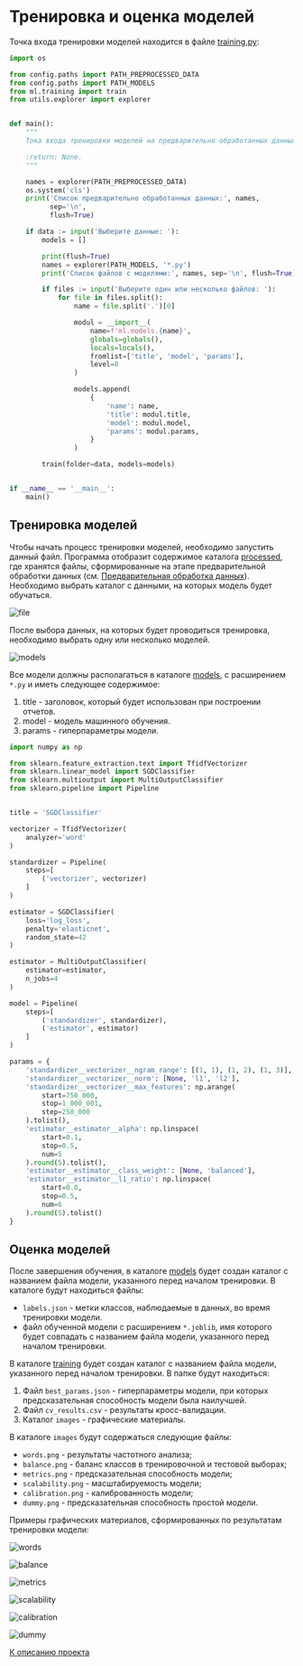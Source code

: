 # Тренировка и оценка моделей

Точка входа тренировки моделей находится в файле 
[training.py](../src/training.py):

```python
import os

from config.paths import PATH_PREPROCESSED_DATA
from config.paths import PATH_MODELS
from ml.training import train
from utils.explorer import explorer


def main():
    """
    Тока входа тренировки моделей на предварительно обработанных данных;

    :return: None.
    """

    names = explorer(PATH_PREPROCESSED_DATA)
    os.system('cls')
    print('Список предварительно обработанных данных:', names,
          sep='\n',
          flush=True)

    if data := input('Выберите данные: '):
        models = []

        print(flush=True)
        names = explorer(PATH_MODELS, '*.py')
        print('Список файлов c моделями:', names, sep='\n', flush=True)

        if files := input('Выберите один или несколько файлов: '):
            for file in files.split():
                name = file.split('.')[0]

                modul = __import__(
                    name=f'ml.models.{name}',
                    globals=globals(),
                    locals=locals(),
                    fromlist=['title', 'model', 'params'],
                    level=0
                )

                models.append(
                    {
                        'name': name,
                        'title': modul.title,
                        'model': modul.model,
                        'params': modul.params,
                    }
                )

        train(folder=data, models=models)


if __name__ == '__main__':
    main()
```

## Тренировка моделей

Чтобы начать процесс тренировки моделей, необходимо запустить данный файл. 
Программа отобразит содержимое каталога [processed](../data/processed), 
где хранятся файлы, сформированные на этапе предварительной обработки данных 
(см. [Предварительная обработка данных](preprocessing.md)). Необходимо выбрать каталог 
с данными, на которых модель будет обучаться.

![file](../resources/training/file.jpg)

После выбора данных, на которых будет проводиться тренировка, 
необходимо выбрать одну или несколько моделей. 

![models](../resources/training/models.jpg)

Все модели должны располагаться в каталоге [models](../src/ml/models), 
с расширением `*.py` и иметь следующее содержимое:
1. title - заголовок, который будет использован при построении отчетов.
2. model - модель машинного обучения.
3. params - гиперпараметры модели.

```python
import numpy as np

from sklearn.feature_extraction.text import TfidfVectorizer
from sklearn.linear_model import SGDClassifier
from sklearn.multioutput import MultiOutputClassifier
from sklearn.pipeline import Pipeline


title = 'SGDClassifier'

vectorizer = TfidfVectorizer(
    analyzer='word'
)

standardizer = Pipeline(
    steps=[
        ('vectorizer', vectorizer)
    ]
)

estimator = SGDClassifier(
    loss='log_loss',
    penalty='elasticnet',
    random_state=42
)

estimator = MultiOutputClassifier(
    estimator=estimator,
    n_jobs=4
)

model = Pipeline(
    steps=[
        ('standardizer', standardizer),
        ('estimator', estimator)
    ]
)

params = {
    'standardizer__vectorizer__ngram_range': [(1, 1), (1, 2), (1, 3)],
    'standardizer__vectorizer__norm': [None, 'l1', 'l2'],
    'standardizer__vectorizer__max_features': np.arange(
        start=750_000,
        stop=1_000_001,
        step=250_000
    ).tolist(),
    'estimator__estimator__alpha': np.linspace(
        start=0.1,
        stop=0.5,
        num=5
    ).round(5).tolist(),
    'estimator__estimator__class_weight': [None, 'balanced'],
    'estimator__estimator__l1_ratio': np.linspace(
        start=0.0,
        stop=0.5,
        num=6
    ).round(5).tolist()
}
```

## Оценка моделей

После завершения обучения, в каталоге [models](../models) 
будет создан каталог с названием файла модели, 
указанного перед началом тренировки. В каталоге будут находиться файлы: 
- `labels.json` - метки классов, наблюдаемые в данных, 
во время тренировки модели.
- файл обученной модели с расширением `*.joblib`, 
имя которого будет совпадать с названием файла модели, 
указанного перед началом тренировки.

В каталоге [training](../reports/training) будет создан каталог 
с названием файла модели, указанного перед началом тренировки. 
В папке будут находиться: 
1. Файл `best_params.json` - гиперпараметры модели, 
при которых предсказательная способность модели была наилучшей.
2. Файл `cv_results.csv` - результаты кросс-валидации.
3. Каталог `images` - графические материалы.

В каталоге `images` будут содержаться следующие файлы:
- `words.png` - результаты частотного анализа;
- `balance.png` - баланс классов в тренировочной и тестовой выборах;
- `metrics.png` - предсказательная способность модели;
- `scalability.png` - масштабируемость модели;
- `calibration.png` - калиброванность модели;
- `dummy.png` - предсказательная способность простой модели.

Примеры графических материалов, сформированных по результатам тренировки модели:

![words](../resources/training/words.png)

![balance](../resources/training/balance.png)

![metrics](../resources/training/metrics.png)

![scalability](../resources/training/scalability.png)

![calibration](../resources/training/calibration.png)

![dummy](../resources/training/dummy.png)


[К описанию проекта](../README.md)